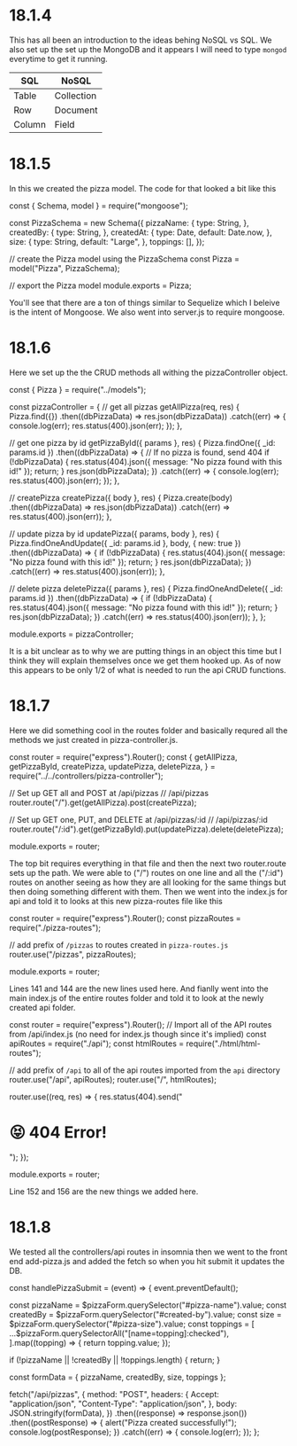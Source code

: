 # 18.1.4

This has all been an introduction to the ideas behing NoSQL vs SQL. We also set up the set up the MongoDB and it appears I will need to type `mongod` everytime to get it running.

| SQL    | NoSQL      |
| ------ | ---------- |
| Table  | Collection |
| Row    | Document   |
| Column | Field      |

# 18.1.5

In this we created the pizza model. The code for that looked a bit like this

const { Schema, model } = require("mongoose");

const PizzaSchema = new Schema({
pizzaName: {
type: String,
},
createdBy: {
type: String,
},
createdAt: {
type: Date,
default: Date.now,
},
size: {
type: String,
default: "Large",
},
toppings: [],
});

// create the Pizza model using the PizzaSchema
const Pizza = model("Pizza", PizzaSchema);

// export the Pizza model
module.exports = Pizza;

You'll see that there are a ton of things similar to Sequelize which I beleive is the intent of Mongoose. We also went into server.js to require mongoose.

# 18.1.6

Here we set up the the CRUD methods all withing the pizzaController object.

const { Pizza } = require("../models");

const pizzaController = {
// get all pizzas
getAllPizza(req, res) {
Pizza.find({})
.then((dbPizzaData) => res.json(dbPizzaData))
.catch((err) => {
console.log(err);
res.status(400).json(err);
});
},

// get one pizza by id
getPizzaById({ params }, res) {
Pizza.findOne({ \_id: params.id })
.then((dbPizzaData) => {
// If no pizza is found, send 404
if (!dbPizzaData) {
res.status(404).json({ message: "No pizza found with this id!" });
return;
}
res.json(dbPizzaData);
})
.catch((err) => {
console.log(err);
res.status(400).json(err);
});
},

// createPizza
createPizza({ body }, res) {
Pizza.create(body)
.then((dbPizzaData) => res.json(dbPizzaData))
.catch((err) => res.status(400).json(err));
},

// update pizza by id
updatePizza({ params, body }, res) {
Pizza.findOneAndUpdate({ \_id: params.id }, body, { new: true })
.then((dbPizzaData) => {
if (!dbPizzaData) {
res.status(404).json({ message: "No pizza found with this id!" });
return;
}
res.json(dbPizzaData);
})
.catch((err) => res.status(400).json(err));
},

// delete pizza
deletePizza({ params }, res) {
Pizza.findOneAndDelete({ \_id: params.id })
.then((dbPizzaData) => {
if (!dbPizzaData) {
res.status(404).json({ message: "No pizza found with this id!" });
return;
}
res.json(dbPizzaData);
})
.catch((err) => res.status(400).json(err));
},
};

module.exports = pizzaController;

It is a bit unclear as to why we are putting things in an object this time but I think they will explain themselves once we get them hooked up. As of now this appears to be only 1/2 of what is needed to run the api CRUD functions.

# 18.1.7

Here we did something cool in the routes folder and basically requred all the methods we just created in pizza-controller.js.

const router = require("express").Router();
const {
getAllPizza,
getPizzaById,
createPizza,
updatePizza,
deletePizza,
} = require("../../controllers/pizza-controller");

// Set up GET all and POST at /api/pizzas
// /api/pizzas
router.route("/").get(getAllPizza).post(createPizza);

// Set up GET one, PUT, and DELETE at /api/pizzas/:id
// /api/pizzas/:id
router.route("/:id").get(getPizzaById).put(updatePizza).delete(deletePizza);

module.exports = router;

The top bit requires everything in that file and then the next two router.route sets up the path. We were able to ("/") routes on one line and all the ("/:id") routes on another seeing as how they are all looking for the same things but then doing something different with them. Then we went into the index.js for api and told it to looks at this new pizza-routes file like this

const router = require("express").Router();
const pizzaRoutes = require("./pizza-routes");

// add prefix of `/pizzas` to routes created in `pizza-routes.js`
router.use("/pizzas", pizzaRoutes);

module.exports = router;

Lines 141 and 144 are the new lines used here. And fianlly went into the main index.js of the entire routes folder and told it to look at the newly created api folder.

const router = require("express").Router();
// Import all of the API routes from /api/index.js (no need for index.js though since it's implied)
const apiRoutes = require("./api");
const htmlRoutes = require("./html/html-routes");

// add prefix of `/api` to all of the api routes imported from the `api` directory
router.use("/api", apiRoutes);
router.use("/", htmlRoutes);

router.use((req, res) => {
res.status(404).send("<h1>😝 404 Error!</h1>");
});

module.exports = router;

Line 152 and 156 are the new things we added here.

# 18.1.8

We tested all the controllers/api routes in insomnia then we went to the front end add-pizza.js and added the fetch so when you hit submit it updates the DB.

const handlePizzaSubmit = (event) => {
event.preventDefault();

const pizzaName = $pizzaForm.querySelector("#pizza-name").value;
  const createdBy = $pizzaForm.querySelector("#created-by").value;
  const size = $pizzaForm.querySelector("#pizza-size").value;
  const toppings = [
    ...$pizzaForm.querySelectorAll("[name=topping]:checked"),
].map((topping) => {
return topping.value;
});

if (!pizzaName || !createdBy || !toppings.length) {
return;
}

const formData = { pizzaName, createdBy, size, toppings };

fetch("/api/pizzas", {
method: "POST",
headers: {
Accept: "application/json",
"Content-Type": "application/json",
},
body: JSON.stringify(formData),
})
.then((response) => response.json())
.then((postResponse) => {
alert("Pizza created successfully!");
console.log(postResponse);
})
.catch((err) => {
console.log(err);
});
};
